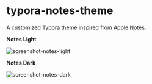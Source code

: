 # typora-notes-theme
A customized Typora theme inspired from Apple Notes.



**Notes Light**

![screenshot-notes-light](https://tva1.sinaimg.cn/large/008i3skNgy1gqjdvfcvidj31410u07c4.jpg)



**Notes Dark**

![screenshot-notes-dark](https://tva1.sinaimg.cn/large/008i3skNgy1gqjdvhx9m5j31400u0tgj.jpg)